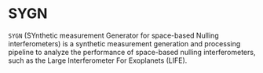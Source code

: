 # SYGN

`SYGN` (SYnthetic measurement Generator for space-based Nulling interferometers) is a synthetic measurement generation and processing pipeline to analyze the performance of space-based nulling interferometers, such as the Large Interferometer For Exoplanets (LIFE).
